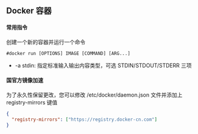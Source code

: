 ## Docker 容器

#### 常用指令

创建一个新的容器并运行一个命令

```shell
#docker run [OPTIONS] IMAGE [COMMAND] [ARG...]
```

- -a stdin: 指定标准输入输出内容类型，可选 STDIN/STDOUT/STDERR 三项

#### 国官方镜像加速

为了永久性保留更改，您可以修改 /etc/docker/daemon.json 文件并添加上 registry-mirrors 键值

``` json
{
  "registry-mirrors": ["https://registry.docker-cn.com"]
}
```